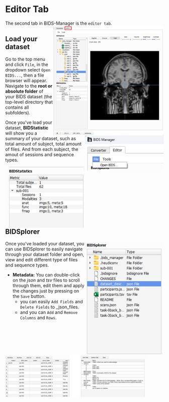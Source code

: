 # Editor Tab
The second tab in BIDS-Manager is the `editor tab`. <img src="../static/editor/00_general.png" alt="open bids" width="350px" align="right">



## Load your dataset
Go to the top menu and click `File`, in the dropdown select `Open BIDS...`, then a file browser will appear. Navigate to the **root or absolute folder** of your BIDS dataset (the top-level directory that contains all subfolders).

<img src="../static/editor/01_open.png" alt="open bids" width="250px" align="right">



Once you've load your dataset, **BIDStatistic** will show you a summary of your dataset, such as total amount of subject, total amount of files. And from each subject, the amout of sessions and sequence types.

<img src="../static/editor/01_bidstatistic.png" alt="open bids" width="250px" align="right">



## BIDSplorer
<img src="../static/editor/02_bidsplorer.png" alt="open bids" width="250px" align="right">
Once you've loaded your dataset, you can use BIDSplorer to easily navigate through your dataset folder and open, view and edit different type of files and sequence types. 



* **Metadata:** You can double-click on the _json_ and _tsv_ files to scroll through them, edit them and apply the changes just by pressing on the `Save` button.
  * you can easily `Add Fields` and `Delete Fields` to _json_files.
  * and you can `Add` and `Remove` `Columns` and `Rows`.

<img src="../static/editor/02_metadata.png" alt="json" width="450px" align="center">
